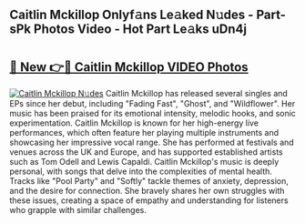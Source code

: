 ## Caitlin Mckillop Onlyf𝚊ns Le𝚊ked N𝚞des - Part-sPk Photos Video - Hot Part Le𝚊ks uDn4j

# <h2><a href="http://ab2660.deff.icu/?id=Caitlin+Mckillop">🔗 New 👉🔴 Caitlin Mckillop VIDEO Photos</a></h2>

[![Caitlin Mckillop N𝚞des](https://i.imgur.com/rIISA9y.gif)](http://ab2660.deff.icu/?id=Caitlin+Mckillop)
Caitlin Mckillop has released several singles and EPs since her debut, including "Fading Fast", "Ghost", and "Wildflower". Her music has been praised for its emotional intensity, melodic hooks, and sonic experimentation. Caitlin Mckillop is known for her high-energy live performances, which often feature her playing multiple instruments and showcasing her impressive vocal range. She has performed at festivals and venues across the UK and Europe, and has supported established artists such as Tom Odell and Lewis Capaldi. Caitlin Mckillop's music is deeply personal, with songs that delve into the complexities of mental health. Tracks like "Pool Party" and "Softly" tackle themes of anxiety, depression, and the desire for connection. She bravely shares her own struggles with these issues, creating a space of empathy and understanding for listeners who grapple with similar challenges.
